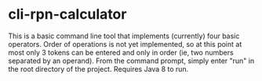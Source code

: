 # cli-rpn-calculator
This is a basic command line tool that implements  (currently) four basic operators. Order of operations is not yet implemented, so at this point at most  only 3 tokens can be entered and only in order  (ie, two numbers separated by an operand).  From the command prompt, simply enter "run" in the root directory of the project. Requires Java 8 to run.
